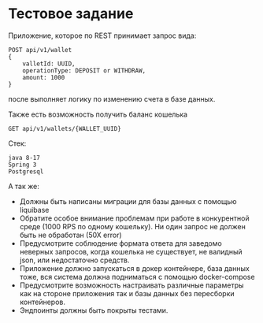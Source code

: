 # Тестовое задание
Приложение, которое по REST принимает запрос вида:

    POST api/v1/wallet
    {
        valletId: UUID,
        operationType: DEPOSIT or WITHDRAW,
        amount: 1000
    }

после выполняет логику по изменению счета в базе данных.

Также есть возможность получить баланс кошелька

    GET api/v1/wallets/{WALLET_UUID}

Стек:

    java 8-17
    Spring 3
    Postgresql
А так же:
* Должны быть написаны миграции для базы данных с помощью liquibase
* Обратите особое внимание проблемам при работе в конкурентной среде (1000 RPS по
одному кошельку). Ни один запрос не должен быть не обработан (50Х error)
* Предусмотрите соблюдение формата ответа для заведомо неверных запросов, когда
кошелька не существует, не валидный json, или недостаточно средств.
* Приложение должно запускаться в докер контейнере, база данных тоже, вся система
должна подниматься с помощью docker-compose
* Предусмотрите возможность настраивать различные параметры как на стороне
приложения так и базы данных без пересборки контейнеров.
* Эндпоинты должны быть покрыты тестами.
